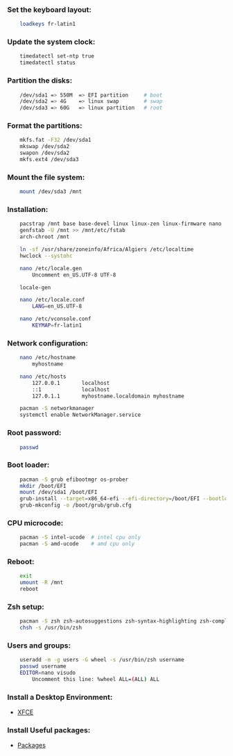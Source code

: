 ### Set the keyboard layout:

```sh
	loadkeys fr-latin1
```

### Update the system clock:

```sh
	timedatectl set-ntp true
	timedatectl status
```

### Partition the disks:

```sh
	/dev/sda1 => 550M  => EFI partition     # boot
	/dev/sda2 => 4G    => linux swap        # swap
	/dev/sda3 => 60G   => linux partition   # root
```

### Format the partitions:

```sh
	mkfs.fat -F32 /dev/sda1
	mkswap /dev/sda2
	swapon /dev/sda2
	mkfs.ext4 /dev/sda3
```

### Mount the file system:

```sh
	mount /dev/sda3 /mnt
```

### Installation:

```sh
	pacstrap /mnt base base-devel linux linux-zen linux-firmware nano
	genfstab -U /mnt >> /mnt/etc/fstab
	arch-chroot /mnt

	ln -sf /usr/share/zoneinfo/Africa/Algiers /etc/localtime
	hwclock --systohc

	nano /etc/locale.gen
		Uncomment en_US.UTF-8 UTF-8

	locale-gen

	nano /etc/locale.conf
		LANG=en_US.UTF-8

	nano /etc/vconsole.conf
		KEYMAP=fr-latin1
```

### Network configuration:

```sh
	nano /etc/hostname
		myhostname

	nano /etc/hosts
		127.0.0.1	    localhost
		::1		        localhost
		127.0.1.1	    myhostname.localdomain myhostname

	pacman -S networkmanager
	systemctl enable NetworkManager.service
```

### Root password:

```sh
	passwd
```

### Boot loader:

```sh
	pacman -S grub efibootmgr os-prober
	mkdir /boot/EFI
	mount /dev/sda1 /boot/EFI
	grub-install --target=x86_64-efi --efi-directory=/boot/EFI --bootloader-id=GRUB
	grub-mkconfig -o /boot/grub/grub.cfg
```

### CPU microcode:

```sh
	pacman -S intel-ucode  # intel cpu only
	pacman -S amd-ucode    # amd cpu only
```

### Reboot:

```sh
	exit
	umount -R /mnt
	reboot
```

### Zsh setup:

```sh
	pacman -S zsh zsh-autosuggestions zsh-syntax-highlighting zsh-completions
	chsh -s /usr/bin/zsh
```

### Users and groups:

```sh
	useradd -m -g users -G wheel -s /usr/bin/zsh username
	passwd username
	EDITOR=nano visudo
		Uncomment this line: %wheel ALL=(ALL) ALL
```

### Install a Desktop Environment:

- [XFCE](./xfce_install.md)

### Install Useful packages:

- [Packages](./packages.md)
